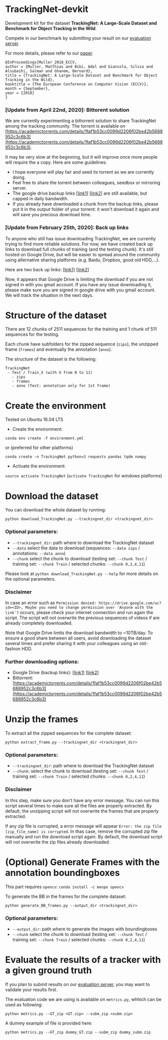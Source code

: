 # TrackingNet-devkit

Development kit for the dataset **TrackingNet: A Large-Scale Dataset and
Benchmark for Object Tracking in the Wild**.

Compete in our benchmark by submitting your result on our [evaluation server](http://eval.tracking-net.org).

For more details, please refer to our [paper](https://ivul.kaust.edu.sa/Documents/Publications/2018/TrackingNet%20A%20Large%20Scale%20Dataset%20and%20Benchmark%20for%20Object%20Tracking%20in%20the%20Wild.pdf).

```
@InProceedings{Muller_2018_ECCV,
author = {Muller, Matthias and Bibi, Adel and Giancola, Silvio and Alsubaihi, Salman and Ghanem, Bernard},
title = {TrackingNet: A Large-Scale Dataset and Benchmark for Object Tracking in the Wild},
booktitle = {The European Conference on Computer Vision (ECCV)},
month = {September},
year = {2018}
}
```

### [Update from April 22nd, 2020]: Bittorent solution 
We are currently experimenting a bittorrent solution to share TrackingNet among the tracking community. The torrent is available on [https://academictorrents.com/details/1faf1b53cc0099d2206f02be42b5688952c3c6b3](https://academictorrents.com/details/1faf1b53cc0099d2206f02be42b5688952c3c6b3).

It may be very slow at the beginning, but it will improve once more people will require the a copy. Here are some guidelines:
 - I hope everyone will play fair and seed its torrent as we are currently doing.
 - Feel free to share the torrent between colleagues, seedbox or mirroring server.
 - The google drive backup links [[link1](https://drive.google.com/drive/u/2/folders/1gJOR-r-jPFFFCzKKlMOW80WFtuaMiaf6)] [[link2](https://drive.google.com/drive/u/2/folders/1xrxlI6otQvWlRJjsX1pddZBY9h2WbmVi)] are still available, but capped in daily bandwidth.
 - If you already have downloaded a chunk from the backup links, please put it in the output folder of your torrent: it won't download it again and will save you precious download time.
 
 
### [Update from February 25th, 2020]: Back up links

To anyone who still has issue downloading TrackingNet, we are currently trying to find more reliable solutions. For now, we have created back up links to download full chunks of training (and the testing chunk). It's still hosted on Google Drive, but will be easier to spread around the community using alternative sharing platforms (e.g. Baidu, Dropbox, good old HDD,...).

Here are two back up links: [[link1](https://drive.google.com/drive/u/2/folders/1gJOR-r-jPFFFCzKKlMOW80WFtuaMiaf6)] [[link2](https://drive.google.com/drive/u/2/folders/1xrxlI6otQvWlRJjsX1pddZBY9h2WbmVi)]

Now, it appears that Google Drive is limiting the download if you are not signed in with you gmail account. If you have any issue downloading it, please make sure you are signed in google drive with you gmail account. We will track the situation in the next days.


# Structure of the dataset
There are 12 chunks of 2511 sequences for the training and 1 chunk of 511 sequences for the testing.

Each chunk have subfolders for the zipped sequence (`zips`), the unzipped frame (`frames`) and eventually the annotation (`anno`).

The structure of the dataset is the following:
```
TrackingNet
 - Test / Train_X (with X from 0 to 11)
   - zips
   - frames
   - anno (Test: annotation only for 1st frame)
```



# Create the environment

Tested on Ubuntu 16.04 LTS


 - Create the environment:

`conda env create -f environment.yml`

or (preferred for other platforms)

`conda create -n TrackingNet python=3 requests pandas tqdm numpy`

 - Activate the environment:

`source activate TrackingNet` (`activate TrackingNet` for windows platforms)



# Download the dataset

You can download the whole dataset by running:

`python download_TrackingNet.py --trackingnet_dir <trackingnet_dir>`

### Optional parameters:
  - `--trackingnet_dir`: path where to download the TrackingNet dataset
  - `--data` select the data to download (sequences: `--data zips` / annotations: `--data anno`)
  - `--chunk` select the chunk to download (testing set: `--chunk Test` / training set: `--chunk Train` / selected chunks: `--chunk 0,2,4,11`)
 
Please look at `python download_TrackingNet.py --help` for more details on the optional parameters.


### Disclaimer

In case an error such as `Permission denied: https://drive.google.com/uc?id=<ID>, Maybe you need to change permission over 'Anyone with the link'?` occurs, please check your internet connection and run again the script.
The script will not overwrite the previous sequences of videos if are already completely downloaded.

Note that Google Drive limits the download bandwidth to ~10TB/day. To ensure a good share between all users, avoid downloading the dataset several times and prefer sharing it with your colleagues using an old-fashion HDD.


### Further downloading options:
 - Google Drive (backup links): [[link1](https://drive.google.com/drive/u/2/folders/1gJOR-r-jPFFFCzKKlMOW80WFtuaMiaf6)] [[link2](https://drive.google.com/drive/u/2/folders/1xrxlI6otQvWlRJjsX1pddZBY9h2WbmVi)]
 - Bittorrent: [https://academictorrents.com/details/1faf1b53cc0099d2206f02be42b5688952c3c6b3](https://academictorrents.com/details/1faf1b53cc0099d2206f02be42b5688952c3c6b3)


# Unzip the frames

To extract all the zipped sequences for the complete dataset:

`python extract_frame.py --trackingnet_dir <trackingnet_dir>`

### Optional parameters:
  - `--trackingnet_dir`: path where to download the TrackingNet dataset
  - `--chunk`: select the chunk to download (testing set: `--chunk Test` / training set: `--chunk Train` / selected chunks: `--chunk 0,2,4,11`)
  
### Disclaimer
In this step, make sure you don't have any error message.
You can run this script several times to make sure all the files are properly extracted. 
By default, the unzipping script will not overwrite the frames that are properly extracted.

If any zip file is currupted, a error message will appear `Error: the zip file [zip_file_name] is corrupted`. 
In thas case, remove the corrupted zip file manually and run the download script again. 
By default, the download script will not overwrite the zip files already downloaded.
 


# (Optional) Generate Frames with the annotation boundingboxes

This part requires `opencv`: `conda install -c menpo opencv`

To generate the BB in the frames for the complete dataset:

`python generate_BB_frames.py --output_dir <trackingnet_dir>`

### Optional parameters:
  - `--output_dir`: path where to generate the images with boundingboxes
  - `--chunk` select the chunk to download (testing set: `--chunk Test` / training set: `--chunk Train` / selected chunks: `--chunk 0,2,4,11`)


# Evaluate the results of a tracker with a given ground truth

If you plan to submit results on our [evaluation server](http://eval.tracking-net.org), you may want to validate your results first.

The evaluation code we are using is available on `metrics.py`, whhich can be used as following:

`python metrics.py --GT_zip <GT.zip> --subm_zip <subm.zip>`

A dummy example of file is provided here:

`python metrics.py --GT_zip dummy_GT.zip --subm_zip dummy_subm.zip`



